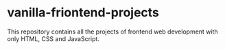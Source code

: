 # vanilla-friontend-projects
This repository contains all the projects of frontend web development with only HTML, CSS and JavaScript.
